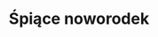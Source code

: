 ---
title: "Śpiące noworodek"
image: "https://images.pexels.com/photos/1257110/pexels-photo-1257110.jpeg?auto=compress&cs=tinysrgb&w=600&h=600&fit=crop"
category: "newborn"
alt: "Śpiące noworodek"
---
